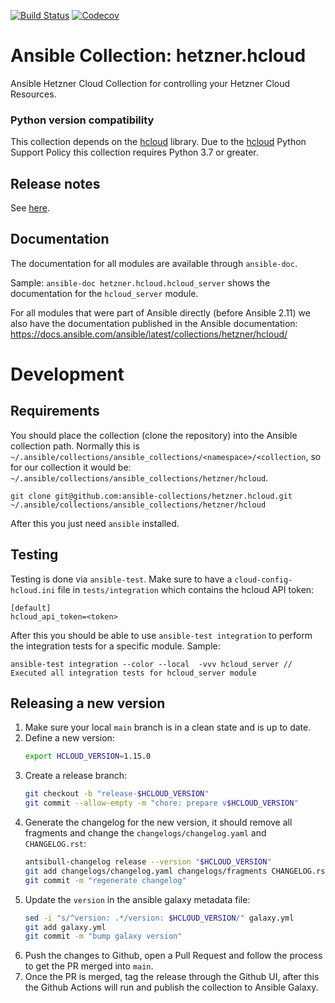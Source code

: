 [![Build Status](https://dev.azure.com/ansible/hetzner.hcloud/_apis/build/status/CI?branchName=master)](https://dev.azure.com/ansible/hetzner.hcloud/_build?definitionId=35)
[![Codecov](https://img.shields.io/codecov/c/github/ansible-collections/hetzner.hcloud)](https://codecov.io/gh/ansible-collections/hetzner.hcloud)

# Ansible Collection: hetzner.hcloud

Ansible Hetzner Cloud Collection for controlling your Hetzner Cloud Resources.

### Python version compatibility

This collection depends on the [hcloud](https://github.com/hetznercloud/hcloud-python) library. Due to the [hcloud](https://github.com/hetznercloud/hcloud-python) Python Support Policy this collection requires Python 3.7 or greater.

## Release notes

See [here](https://github.com/ansible-collections/hetzner.hcloud/tree/master/CHANGELOG.rst).

## Documentation

The documentation for all modules are available through `ansible-doc`.

Sample: `ansible-doc hetzner.hcloud.hcloud_server` shows the documentation for the `hcloud_server` module.

For all modules that were part of Ansible directly (before Ansible 2.11) we also have the documentation published in the
Ansible documentation: https://docs.ansible.com/ansible/latest/collections/hetzner/hcloud/

# Development

## Requirements

You should place the collection (clone the repository) into the Ansible collection path. Normally this
is `~/.ansible/collections/ansible_collections/<namespace>/<collection`, so for our collection it would
be: `~/.ansible/collections/ansible_collections/hetzner/hcloud`.

```
git clone git@github.com:ansible-collections/hetzner.hcloud.git ~/.ansible/collections/ansible_collections/hetzner/hcloud
```

After this you just need `ansible` installed.

## Testing

Testing is done via `ansible-test`. Make sure to have a `cloud-config-hcloud.ini` file in `tests/integration` which
contains the hcloud API token:

```
[default]
hcloud_api_token=<token>
```

After this you should be able to use `ansible-test integration` to perform the integration tests for a specific module.
Sample:

```
ansible-test integration --color --local  -vvv hcloud_server // Executed all integration tests for hcloud_server module
```

## Releasing a new version

1. Make sure your local `main` branch is in a clean state and is up to date.
2. Define a new version:
   ```sh
   export HCLOUD_VERSION=1.15.0
   ```
3. Create a release branch:
   ```sh
   git checkout -b "release-$HCLOUD_VERSION"
   git commit --allow-empty -m "chore: prepare v$HCLOUD_VERSION"
   ```
4. Generate the changelog for the new version, it should remove all fragments and change
   the `changelogs/changelog.yaml` and `CHANGELOG.rst`:
   ```sh
   antsibull-changelog release --version "$HCLOUD_VERSION"
   git add changelogs/changelog.yaml changelogs/fragments CHANGELOG.rst
   git commit -m "regenerate changelog"
   ```
5. Update the `version` in the ansible galaxy metadata file:
   ```sh
   sed -i "s/^version: .*/version: $HCLOUD_VERSION/" galaxy.yml
   git add galaxy.yml
   git commit -m "bump galaxy version"
   ```
6. Push the changes to Github, open a Pull Request and follow the process to get the PR merged into `main`.
7. Once the PR is merged, tag the release through the Github UI, after this the Github Actions will run and publish the collection to Ansible
   Galaxy.
